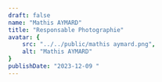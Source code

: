 ```yaml
---
draft: false
name: "Mathis AYMARD"
title: "Responsable Photographie"
avatar: {
    src: "../../public/mathis aymard.png",
    alt: "Mathis AYMARD"
}
publishDate: "2023-12-09 "
---
```

